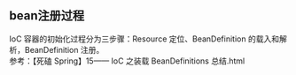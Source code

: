 
## bean注册过程
IoC 容器的初始化过程分为三步骤：Resource 定位、BeanDefinition 的载入和解析，BeanDefinition 注册。  
参考：【死磕 Spring】15—— IoC 之装载 BeanDefinitions 总结.html   




